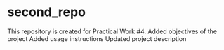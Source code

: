 # second_repo
This repository is created for Practical Work #4.
Added objectives of the project
Added usage instructions
Updated project description
